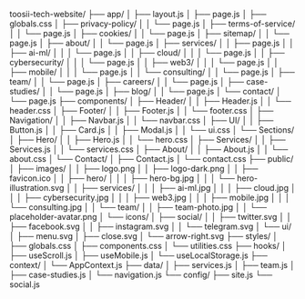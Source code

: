 toosii-tech-website/
├── app/
│   ├── layout.js
│   ├── page.js
│   ├── globals.css
│   ├── privacy-policy/
│   │   └── page.js
│   ├── terms-of-service/
│   │   └── page.js
│   ├── cookies/
│   │   └── page.js
│   ├── sitemap/
│   │   └── page.js
│   ├── about/
│   │   └── page.js
│   ├── services/
│   │   ├── page.js
│   │   ├── ai-ml/
│   │   │   └── page.js
│   │   ├── cloud/
│   │   │   └── page.js
│   │   ├── cybersecurity/
│   │   │   └── page.js
│   │   ├── web3/
│   │   │   └── page.js
│   │   ├── mobile/
│   │   │   └── page.js
│   │   └── consulting/
│   │       └── page.js
│   ├── team/
│   │   └── page.js
│   ├── careers/
│   │   └── page.js
│   ├── case-studies/
│   │   └── page.js
│   ├── blog/
│   │   └── page.js
│   └── contact/
│       └── page.js
├── components/
│   ├── Header/
│   │   ├── Header.js
│   │   └── header.css
│   ├── Footer/
│   │   ├── Footer.js
│   │   └── footer.css
│   ├── Navigation/
│   │   ├── Navbar.js
│   │   └── navbar.css
│   ├── UI/
│   │   ├── Button.js
│   │   ├── Card.js
│   │   ├── Modal.js
│   │   └── ui.css
│   └── Sections/
│       ├── Hero/
│       │   ├── Hero.js
│       │   └── hero.css
│       ├── Services/
│       │   ├── Services.js
│       │   └── services.css
│       ├── About/
│       │   ├── About.js
│       │   └── about.css
│       └── Contact/
│           ├── Contact.js
│           └── contact.css
├── public/
│   ├── images/
│   │   ├── logo.png
│   │   ├── logo-dark.png
│   │   ├── favicon.ico
│   │   ├── hero/
│   │   │   ├── hero-bg.jpg
│   │   │   └── hero-illustration.svg
│   │   ├── services/
│   │   │   ├── ai-ml.jpg
│   │   │   ├── cloud.jpg
│   │   │   ├── cybersecurity.jpg
│   │   │   ├── web3.jpg
│   │   │   ├── mobile.jpg
│   │   │   └── consulting.jpg
│   │   └── team/
│   │       ├── team-photo.jpg
│   │       └── placeholder-avatar.png
│   └── icons/
│       ├── social/
│       │   ├── twitter.svg
│       │   ├── facebook.svg
│       │   ├── instagram.svg
│       │   └── telegram.svg
│       └── ui/
│           ├── menu.svg
│           ├── close.svg
│           └── arrow-right.svg
├── styles/
│   ├── globals.css
│   ├── components.css
│   └── utilities.css
├── hooks/
│   ├── useScroll.js
│   ├── useMobile.js
│   └── useLocalStorage.js
├── context/
│   └── AppContext.js
├── data/
│   ├── services.js
│   ├── team.js
│   ├── case-studies.js
│   └── navigation.js
└── config/
    ├── site.js
    └── social.js
